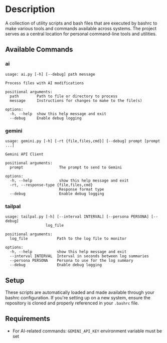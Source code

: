 # Description

A collection of utility scripts and bash files that are executed by bashrc to make various tools and commands available across systems. The project serves as a central location for personal command-line tools and utilities.

[//]: # (START_HELP)

## Available Commands

### ai

```
usage: ai.py [-h] [--debug] path message

Process files with AI modifications

positional arguments:
  path        Path to file or directory to process
  message     Instructions for changes to make to the file(s)

options:
  -h, --help  show this help message and exit
  --debug     Enable debug logging
```

### gemini

```
usage: gemini.py [-h] [-rt {file,files,cmd}] [--debug] prompt [prompt ...]

Gemini API Client

positional arguments:
  prompt                The prompt to send to Gemini

options:
  -h, --help            show this help message and exit
  -rt, --response-type {file,files,cmd}
                        Response format type
  --debug               Enable debug logging
```

### tailpal

```
usage: tailpal.py [-h] [--interval INTERVAL] [--persona PERSONA] [--debug]
                  log_file

positional arguments:
  log_file             Path to the log file to monitor

options:
  -h, --help           show this help message and exit
  --interval INTERVAL  Interval in seconds between log summaries
  --persona PERSONA    Persona to use for the log summary
  --debug              Enable debug logging
```


[//]: # (END_HELP)

## Setup

These scripts are automatically loaded and made available through your bashrc configuration. If you're setting up on a new system, ensure the repository is cloned and properly referenced in your `.bashrc` file.

## Requirements

- For AI-related commands: `GEMINI_API_KEY` environment variable must be set
